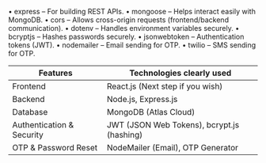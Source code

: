 •	express – For building REST APIs.
•	mongoose – Helps interact easily with MongoDB.
•	cors – Allows cross-origin requests (frontend/backend communication).
•	dotenv – Handles environment variables securely.
•	bcryptjs – Hashes passwords securely.
•	jsonwebtoken – Authentication tokens (JWT).
•	nodemailer – Email sending for OTP.
•	twilio – SMS sending for OTP.

|Features	                 |  Technologies clearly used                 |
|------------------------- |--------------------------------------------|
|Frontend                  |  React.js (Next step if you wish)          |
|Backend                   | 	Node.js, Express.js                       |
|Database	                 |  MongoDB (Atlas Cloud)                     |
|Authentication & Security |  JWT (JSON Web Tokens), bcrypt.js (hashing)|
|OTP & Password Reset	     |  NodeMailer (Email), OTP Generator         |

